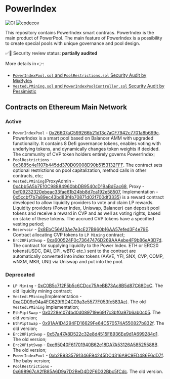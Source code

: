 # PowerIndex

![CI](https://github.com/powerpool-finance/powerindex/workflows/CI/badge.svg)
[![codecov](https://codecov.io/gh/powerpool-finance/powerindex/branch/master/graph/badge.svg)](https://codecov.io/gh/powerpool-finance/powerindex)

This repository contains PowerIndex smart contracs. PowerIndex is the main product of PowerPool. The main feature of PowerIndex is a possibility to create special pools with unique governance and pool design.

✅🚨 Security review status: **partially audited**

More details in 👉:
- [`PowerIndexPool.sol` and `PoolRestrictions.sol` Security Audit by MixBytes](https://github.com/powerpool-finance/powerpool-docs/blob/master/audits/PowerIndexPoolSecurityAuditScope1.pdf)
- [`VestedLPMining.sol` and `PowerIndexPoolController.sol` Security Audit by Pessimistic](https://github.com/powerpool-finance/powerpool-docs/blob/master/audits/PowerIndexPool_SecurityAudit_Scope1_Pessimistic.pdf)


## Contracts on Ethereum Main Network

### Active

- `PowerIndexPool` - [0x26607aC599266b21d13c7aCF7942c7701a8b699c](https://etherscan.io/address/0x26607aC599266b21d13c7aCF7942c7701a8b699c). PowerIndex is a smart pool based on Balancer AMM with upgraded functionality. It contains 8 Defi governance tokens, enables voting with underlying tokens, and dynamically changes token weights if decided. The community of CVP token holders entirely governs PowerrIndex;
- `PoolRestrictions` - [0x3885c4e1107b445dd370D09008D90b5153132FFF](https://etherscan.io/address/0x3885c4e1107b445dd370D09008D90b5153132FFF). The contract sets optional restrictions on pool capitalization, method calls in other contracts, etc;
- `VestedLPMining`(ProxyAdmin - [0x4bb5A5b7E10C98884960bbDB9540cD1BaBdEac68](https://etherscan.io/address/0x4bb5A5b7E10C98884960bbDB9540cD1BaBdEac68#code), Proxy - [0xf09232320ebeac33fae61b24bb8d7ca192e58507](https://etherscan.io/address/0xf09232320ebeac33fae61b24bb8d7ca192e58507#code), Implementation - [0x5ccbf7b7a89ec43bd83f4b70871d02f700df3335](https://etherscan.io/address/0x5ccbf7b7a89ec43bd83f4b70871d02f700df3335)) is a reward contract developed to allow liquidity providers to vote and claim LP rewards. Liquidity providers (Power Index, Uniswap, Balancer) can deposit pool tokens and receive a reward in CVP and as well as voting rights, based on stake of these tokens. The accrued CVP tokens have a specified vesting period;
- `Reservoir` - [0x8EbC56A13Ae7e3cE27B960b16AA57efed3F4e79E](https://etherscan.io/address/0x8EbC56A13Ae7e3cE27B960b16AA57efed3F4e79E). Contract allocating CVP tokens to `LP Mining` contract;
- `Erc20PiptSwap` - [0xa600524F0c73647476D269AAAebe4F9b86eA3D7d](https://etherscan.io/address/0xa600524F0c73647476D269AAAebe4F9b86eA3D7d). The contract for supplying liquidity to the Power Index. ETH or ERC20 tokens(USDC, DAI, DPI, wBTC etc.) sent to the contract are automatically converted into index tokens (AAVE, YFI, SNX, CVP, COMP, wNXM, MKR, UNI) via Uniswap and put into the pool.

### Deprecated

- `LP Mining` - [0xC0B5c7f2F5b5c6CDcc75AeBB73Ac8B5d87C68DcC](https://etherscan.io/address/0xC0B5c7f2F5b5c6CDcc75AeBB73Ac8B5d87C68DcC). The old liquidity mining contract;
- `VestedLPMining`(Implementation - [0xaCD09e94a4FC629f9D4C09a3e5577F053fc583Ac](https://etherscan.io/address/0xaCD09e94a4FC629f9D4C09a3e5577F053fc583Ac)). The old `VestedLPMining` implementation;
- `EthPiptSwap` - [0x0228e1074bd0d089719e69f7c3bf0a97b6ab0c05](https://etherscan.io/address/0x0228e1074bd0d089719e69f7c3bf0a97b6ab0c05). The old version;
- `EthPiptSwap` - [0x91AA1D4294FD16629Fe64C570574A550827b832f](https://etherscan.io/address/0x91AA1D4294FD16629Fe64C570574A550827b832f). The old version;
- `Erc20PiptSwap` - [0x57a47A8D522c32e8d4515F8936Ee9d1A699284d1](https://etherscan.io/address/0x57a47A8D522c32e8d4515F8936Ee9d1A699284d1). The old version;
- `Erc20PiptSwap` - [0xe65040F61701940B62e18DA7A53126A58525588B](https://etherscan.io/address/0xe65040F61701940B62e18DA7A53126A58525588B). The old version;
- `PowerIndexPool` - [0xb2B9335791346E94245DCd316A9C9ED486E6dD7f](https://etherscan.io/address/0xb2B9335791346E94245DCd316A9C9ED486E6dD7f). The baby version;
- `PoolRestrictions` - [0x698967cA2fB85A6D9a7D2BeD4D2F6D32Bbc5fCdc](https://etherscan.io/address/0x698967cA2fB85A6D9a7D2BeD4D2F6D32Bbc5fCdc). The old version.
